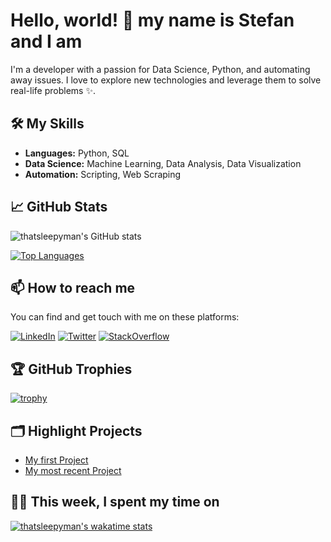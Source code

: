 # Hello, world! 👋 my name is Stefan and I am

I'm a developer with a passion for Data Science, Python, and automating away issues. I love to explore new technologies and leverage them to solve real-life problems ✨.

## 🛠️ My Skills
- **Languages:** Python, SQL
- **Data Science:** Machine Learning, Data Analysis, Data Visualization
- **Automation:** Scripting, Web Scraping

## 📈 GitHub Stats
![thatsleepyman's GitHub stats](https://github-readme-stats.vercel.app/api?username=thatsleepyman&show_icons=true&theme=radical)

[![Top Languages](https://github-readme-stats.vercel.app/api/top-langs/?username=thatsleepyman&layout=compact&theme=radical)](https://github.com/thatsleepyman/github-readme-stats)

## 📫 How to reach me
You can find and get touch with me on these platforms:

[![LinkedIn](https://img.shields.io/badge/LinkedIn-blue?style=flat-square&logo=linkedin&labelColor=blue)](https://www.linkedin.com/in/stefan-meeuwessen)
[![Twitter](https://img.shields.io/badge/Twitter-blue?style=flat-square&logo=twitter&labelColor=blue)](https://twitter.com/thatsleepyman)
[![StackOverflow](https://img.shields.io/badge/StackOverflow-blue?style=flat-square&logo=stackoverflow&labelColor=blue)](https://stackoverflow.com/users/19625017/stefan-meeuwessen)

## 🏆 GitHub Trophies
[![trophy](https://github-profile-trophy.vercel.app/?username=thatsleepyman&theme=nord&column=7)](https://github.com/ryo-ma/github-profile-trophy)

## 🗂️ Highlight Projects
- [My first Project](https://github.com/thatsleepyman/Powershell-Inventory_Tool)
- [My most recent Project](https://github.com/thatsleepyman/Bowser_the_PyRocess_Browser)

## 👨‍💻 This week, I spent my time on
[![thatsleepyman's wakatime stats](https://github-readme-stats.vercel.app/api/wakatime?username=thatsleepyman&theme=radical)](https://github.com/thatsleepyman/github-readme-stats)

